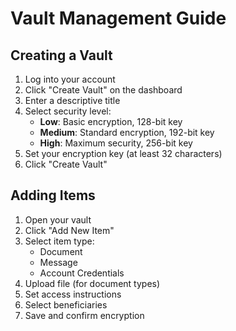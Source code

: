 # Vault Management Guide

## Creating a Vault

1. Log into your account
2. Click "Create Vault" on the dashboard
3. Enter a descriptive title
4. Select security level:
   - **Low**: Basic encryption, 128-bit key
   - **Medium**: Standard encryption, 192-bit key
   - **High**: Maximum security, 256-bit key
5. Set your encryption key (at least 32 characters)
6. Click "Create Vault"

## Adding Items

1. Open your vault
2. Click "Add New Item"
3. Select item type:
   - Document
   - Message
   - Account Credentials
4. Upload file (for document types)
5. Set access instructions
6. Select beneficiaries
7. Save and confirm encryption
